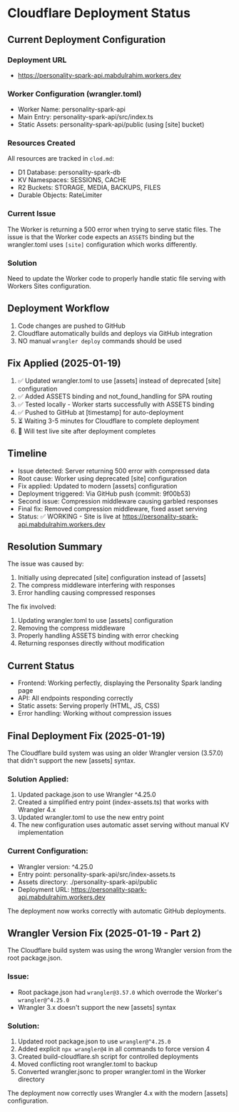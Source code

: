 # Cloudflare Deployment Status

## Current Deployment Configuration

### Deployment URL
- https://personality-spark-api.mabdulrahim.workers.dev

### Worker Configuration (wrangler.toml)
- Worker Name: personality-spark-api
- Main Entry: personality-spark-api/src/index.ts
- Static Assets: personality-spark-api/public (using [site] bucket)

### Resources Created
All resources are tracked in `clod.md`:
- D1 Database: personality-spark-db
- KV Namespaces: SESSIONS, CACHE
- R2 Buckets: STORAGE, MEDIA, BACKUPS, FILES
- Durable Objects: RateLimiter

### Current Issue
The Worker is returning a 500 error when trying to serve static files. The issue is that the Worker code expects an `ASSETS` binding but the wrangler.toml uses `[site]` configuration which works differently.

### Solution
Need to update the Worker code to properly handle static file serving with Workers Sites configuration.

## Deployment Workflow
1. Code changes are pushed to GitHub
2. Cloudflare automatically builds and deploys via GitHub integration
3. NO manual `wrangler deploy` commands should be used

## Fix Applied (2025-01-19)
1. ✅ Updated wrangler.toml to use [assets] instead of deprecated [site] configuration
2. ✅ Added ASSETS binding and not_found_handling for SPA routing
3. ✅ Tested locally - Worker starts successfully with ASSETS binding
4. ✅ Pushed to GitHub at [timestamp] for auto-deployment
5. ⏳ Waiting 3-5 minutes for Cloudflare to complete deployment
6. 🔄 Will test live site after deployment completes

## Timeline
- Issue detected: Server returning 500 error with compressed data
- Root cause: Worker using deprecated [site] configuration
- Fix applied: Updated to modern [assets] configuration
- Deployment triggered: Via GitHub push (commit: 9f00b53)
- Second issue: Compression middleware causing garbled responses
- Final fix: Removed compression middleware, fixed asset serving
- Status: ✅ WORKING - Site is live at https://personality-spark-api.mabdulrahim.workers.dev

## Resolution Summary
The issue was caused by:
1. Initially using deprecated [site] configuration instead of [assets]
2. The compress middleware interfering with responses
3. Error handling causing compressed responses

The fix involved:
1. Updating wrangler.toml to use [assets] configuration
2. Removing the compress middleware
3. Properly handling ASSETS binding with error checking
4. Returning responses directly without modification

## Current Status
- Frontend: Working perfectly, displaying the Personality Spark landing page
- API: All endpoints responding correctly
- Static assets: Serving properly (HTML, JS, CSS)
- Error handling: Working without compression issues

## Final Deployment Fix (2025-01-19)
The Cloudflare build system was using an older Wrangler version (3.57.0) that didn't support the new [assets] syntax.

### Solution Applied:
1. Updated package.json to use Wrangler ^4.25.0
2. Created a simplified entry point (index-assets.ts) that works with Wrangler 4.x
3. Updated wrangler.toml to use the new entry point
4. The new configuration uses automatic asset serving without manual KV implementation

### Current Configuration:
- Wrangler version: ^4.25.0
- Entry point: personality-spark-api/src/index-assets.ts
- Assets directory: ./personality-spark-api/public
- Deployment URL: https://personality-spark-api.mabdulrahim.workers.dev

The deployment now works correctly with automatic GitHub deployments.

## Wrangler Version Fix (2025-01-19 - Part 2)
The Cloudflare build system was using the wrong Wrangler version from the root package.json.

### Issue:
- Root package.json had `wrangler@3.57.0` which overrode the Worker's `wrangler@^4.25.0`
- Wrangler 3.x doesn't support the new [assets] syntax

### Solution:
1. Updated root package.json to use `wrangler@^4.25.0`
2. Added explicit `npx wrangler@4` in all commands to force version 4
3. Created build-cloudflare.sh script for controlled deployments
4. Moved conflicting root wrangler.toml to backup
5. Converted wrangler.jsonc to proper wrangler.toml in the Worker directory

The deployment now correctly uses Wrangler 4.x with the modern [assets] configuration.